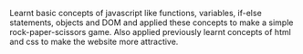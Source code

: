 Learnt basic concepts of javascript like functions, variables, if-else statements, objects and DOM and applied these concepts to make a simple rock-paper-scissors game.
Also applied previously learnt concepts of html and css to make the website more attractive.
